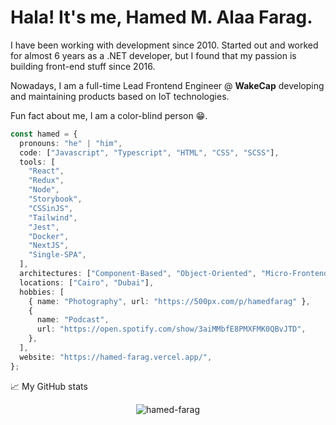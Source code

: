 # Hala! It's me, Hamed M. Alaa Farag.

I have been working with development since 2010. Started out and worked for almost 6 years as a .NET developer, but I found that my passion is building front-end stuff since 2016.

Nowadays, I am a full-time Lead Frontend Engineer @ **WakeCap** developing and maintaining products based on IoT technologies.

Fun fact about me, I am a color-blind person 😁.

```ts
const hamed = {
  pronouns: "he" | "him",
  code: ["Javascript", "Typescript", "HTML", "CSS", "SCSS"],
  tools: [
    "React",
    "Redux",
    "Node",
    "Storybook",
    "CSSinJS",
    "Tailwind",
    "Jest",
    "Docker",
    "NextJS",
    "Single-SPA",
  ],
  architectures: ["Component-Based", "Object-Oriented", "Micro-Frontend"],
  locations: ["Cairo", "Dubai"],
  hobbies: [
    { name: "Photography", url: "https://500px.com/p/hamedfarag" },
    {
      name: "Podcast",
      url: "https://open.spotify.com/show/3aiMMbfE8PMXFMK0QBvJTD",
    },
  ],
  website: "https://hamed-farag.vercel.app/",
};
```

📈 My GitHub stats

<p align="center"> <img src="https://github-readme-stats.vercel.app/api?username=hamed-farag&show_icons=true&theme=gotham" alt="hamed-farag" />
